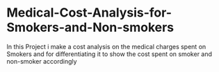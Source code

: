 # Medical-Cost-Analysis-for-Smokers-and-Non-smokers
In this Project i make a cost analysis on the medical charges spent on Smokers and for differentiating it to show the cost spent on smoker and non-smoker accordingly
